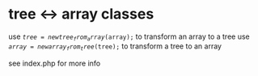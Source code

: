 # tree <-> array classes

use <code>$tree = new tree_from_array($array);</code> to transform an array to a tree
use <code>$array = new array_from_tree($tree);</code> to transform a tree to an array

see index.php for more info